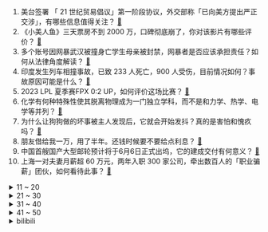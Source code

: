 1. 美台签署 「 21 世纪贸易倡议」第一阶段协议，外交部称「已向美方提出严正交涉」，有哪些信息值得关注？ [:link:](https://www.zhihu.com/question/604421093)
2. 《小美人鱼》三天票房不到 2000 万，口碑彻底崩了，你对该影片有哪些评价？ [:link:](https://www.zhihu.com/question/603592302)
3. 多个账号因网暴武汉被撞身亡学生母亲被封禁，网暴者是否应该承担责任？如何从法律角度解读？ [:link:](https://www.zhihu.com/question/604552148)
4. 印度发生列车相撞事故，已致 233 人死亡，900 人受伤，目前情况如何？事故原因可能是什么？ [:link:](https://www.zhihu.com/question/604551488)
5. 2023 LPL 夏季赛FPX 0:2 UP，如何评价这场比赛？ [:link:](https://www.zhihu.com/question/604471476)
6. 化学有何种特殊性使其脱离物理成为一门独立学科，而不是和力学、热学、电学等并列？ [:link:](https://www.zhihu.com/question/599287344)
7. 为什么让狗狗做的坏事被主人发现后，它就会开始发抖？真的是害怕和愧疚吗？ [:link:](https://www.zhihu.com/question/602543843)
8. 朋友借给我一万，用了半年。还钱时候要不要给点利息？ [:link:](https://www.zhihu.com/question/602415682)
9. 中国首艘国产大型邮轮预计将于6月6日正式出坞，它的建成交付有何意义？ [:link:](https://www.zhihu.com/question/604235955)
10. 上海一对夫妻月薪超 60 万元，两年入职 300 家公司，牵出数百人的「职业骗薪」团伙，如何看待此事？ [:link:](https://www.zhihu.com/question/604403306)
<details>
<summary>11 ~ 20</summary>

11. 如何看待谢娜获得《乘风 2023》二公第一名？ [:link:](https://www.zhihu.com/question/604406455)
12. 销售端一个西瓜超百元，供应商称 7 - 9 月价格也不会下降，西瓜涨价原因有哪些？ [:link:](https://www.zhihu.com/question/604403671)
13. 为什么说不懂电脑的不要碰AMD？ [:link:](https://www.zhihu.com/question/337065369)
14. 车辆在小区内被流浪猫损坏，无法得到赔偿只能自己认栽吗？ [:link:](https://www.zhihu.com/question/601678131)
15. 你觉得大学不谈恋爱会有遗憾吗？ [:link:](https://www.zhihu.com/question/604254909)
16. Steam 上有哪些必买游戏？ [:link:](https://www.zhihu.com/question/35296900)
17. 俄罗斯别尔哥罗德州州长称「24 小时内该州遭袭超 300 次」，目前当地局势如何？ [:link:](https://www.zhihu.com/question/603813963)
18. 金砖国家或设立共同货币「以免成为制裁受害者」，哪些信息值得关注？能改善「经济权力过于集中」的现状吗？ [:link:](https://www.zhihu.com/question/604423978)
19. 内马尔只想加盟曼联，拒绝大巴黎要求，转会费狂跌 1.9 亿，你认为该球员下一站将去往何处？ [:link:](https://www.zhihu.com/question/604201925)
20. 拜登出席空军学院毕业典礼摔倒，表示「被沙袋绊倒」，具体情况如何？其身体情况会对美政坛造成什么影响？ [:link:](https://www.zhihu.com/question/604374571)
</details>
<details>
<summary>21 ~ 30</summary>

21. 想问问大家，是觉得一米八的蟑螂恐怖还是一百八十万只蟑螂恐怖？如果一定要面对其中之一，你会怎么办？ [:link:](https://www.zhihu.com/question/600068717)
22. 女生穿婚纱看王源演唱会被分手系谣言，当事人称「聊天记录是伪造」，如何看待此事？ 造谣者需要负责吗？ [:link:](https://www.zhihu.com/question/604390809)
23. 做网页开发时，允许用户输入url图片地址来作为自己的头像有什么风险？ [:link:](https://www.zhihu.com/question/603596848)
24. 插混有哪些避坑点？ [:link:](https://www.zhihu.com/question/602943961)
25. 如果明日方舟剧情里出现了像爱莉希雅一样的奇迹会怎么样？ [:link:](https://www.zhihu.com/question/604005160)
26. 又是一年高考季，那些曾经高考失利的你们，回首后是怎么来面对它的呢？ [:link:](https://www.zhihu.com/question/604327206)
27. 快高考了却很难入睡，我该怎样去缓解这个症状？ [:link:](https://www.zhihu.com/question/603952884)
28. 如何评价2023年LPL夏季赛 WBG 2：0 战胜 JDG? [:link:](https://www.zhihu.com/question/604307628)
29. 为什么猫喜欢在阳光明媚的地方晒太阳？ [:link:](https://www.zhihu.com/question/599058270)
30. 又到高考季了，你还记得当年你高考时的事情吗？ [:link:](https://www.zhihu.com/question/604410307)
</details>
<details>
<summary>31 ~ 40</summary>

31. 金龟子说「长大后，快乐成了稀缺品」，当我们变成了为生活奔忙的大人，如何保护「获得快乐」的能力？ [:link:](https://www.zhihu.com/question/604190962)
32. 请问一万多的冰箱和三四千元的冰箱有什么不同？ [:link:](https://www.zhihu.com/question/494932195)
33. 人这一生为什么都在追求一个结果，答案真的那么重要吗? [:link:](https://www.zhihu.com/question/604215972)
34. 领导喜欢时常汇报的员工，还是喜欢直接解决事物的员工？ [:link:](https://www.zhihu.com/question/604113667)
35. 给孩子骑的第一辆儿童自行车应该怎么选？ [:link:](https://www.zhihu.com/question/569433996)
36. 你踢足球有过什么高光时刻？ [:link:](https://www.zhihu.com/question/440022174)
37. 真正的智能冰箱应该有哪些功能是必备的？ [:link:](https://www.zhihu.com/question/33252592)
38. 《明日方舟》发布新 PV「空想花庭」，你有哪些评价？ [:link:](https://www.zhihu.com/question/604399669)
39. 喜欢的和擅长的，你会选择哪一个？ [:link:](https://www.zhihu.com/question/604006990)
40. 作为数学系的学生，你在本科期间都自学了什么课程？ [:link:](https://www.zhihu.com/question/603636271)
</details>
<details>
<summary>41 ~ 50</summary>

41. 《亮剑》中如果赵刚没有负伤，他会不会阻止李云龙攻打黑云寨？ [:link:](https://www.zhihu.com/question/293568108)
42. 为什么很多懂事的人，长大后不快乐？ [:link:](https://www.zhihu.com/question/602731987)
43. 你认为时间真的能改变一个人吗？ [:link:](https://www.zhihu.com/question/602877976)
44. 打游戏被喷了，难受啊，又不敢反驳，因为本来就玩的不怎么好，可是真的很难受怎么办? [:link:](https://www.zhihu.com/question/597043334)
45. 从公路车运动到周末休闲方式，为什么「自行车骑行潮流」开始兴起？你是如何参与这项运动的？ [:link:](https://www.zhihu.com/question/603622247)
46. 有哪些适合带着孩子一起参与的户外活动？ [:link:](https://www.zhihu.com/question/486270875)
47. 在《原神》3.7 活动里，与雪中刀的对决中，神里绫华是不是有些冷淡？ [:link:](https://www.zhihu.com/question/603777594)
48. 美国参议院已获得足够票数通过债务上限法案，1917 年至今美债务上限已提高超过 100 次，有何影响？ [:link:](https://www.zhihu.com/question/604393197)
49. 为什么穷人把面子看的比啥都重要？ [:link:](https://www.zhihu.com/question/596630660)
50. 为什么很多人钓鱼钓了一网兜最后全部放生？ [:link:](https://www.zhihu.com/question/599943515)
</details><details>
<summary>bilibili</summary>

</details>